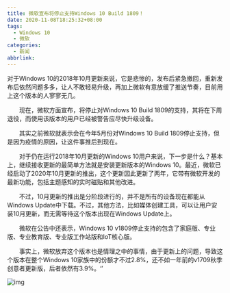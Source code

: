 ```yaml
---
title: 微软宣布将停止支持Windows 10 Build 1809！
date: 2020-11-08T18:25:32+08:00
tags:
  - Windows 10
  - 微软
categories:
  - 新闻
abbrlink:
---
```


对于Windows 10的2018年10月更新来说，它是悲惨的，发布后紧急撤回，重新发布后依然问题多多，让人不敢轻易升级，再加上微软有意放缓了推送节奏，目前用上这个版本的人寥寥无几。

　　现在，微软方面宣布，将停止对Windows 10 Build 1809的支持，其将在下周退役，而使用该版本的用户已经被警告应尽快升级设备。

　　其实之前微软就表示会在今年5月份对Windows 10 Build 1809停止支持，但是因为疫情的原因，让这件事推后到现在。

　　对于仍在运行2018年10月更新的Windows 10用户来说，下一步是什么？基本上，继续接收更新的最简单方法就是安装更新版本的Windows 10。最近，微软已经启动了2020年10月更新的推出，这个更新因此更新了两年，它带有微软开发的最新功能，包括主题感知的实时磁贴和其他改进。

　　不过，10月更新的推出是分阶段进行的，并不是所有的设备现在都能从Windows Update中下载。不过，其他方法，比如媒体创建工具，可以让用户安装10月更新，而无需等待这个版本出现在Windows Update上。

　　微软在公告中还表示，Windows 10 v1809停止支持的包含了家庭版、专业版、专业教育版、专业版工作站版和IoT核心版。

　　事实上，微软放弃这个版本也是情理之中的事情，由于更新上的问题，导致这个版本在整个Windows 10家族中的份额才不过2.8%，还不如一年前的v1709秋季创意者更新版，后者依然有3.9%。‘’

![img](https://cdn.jsdelivr.net/gh/yakeing/Documentation@main/Hexo/images/6e76-kcieywa1379848.jpg)